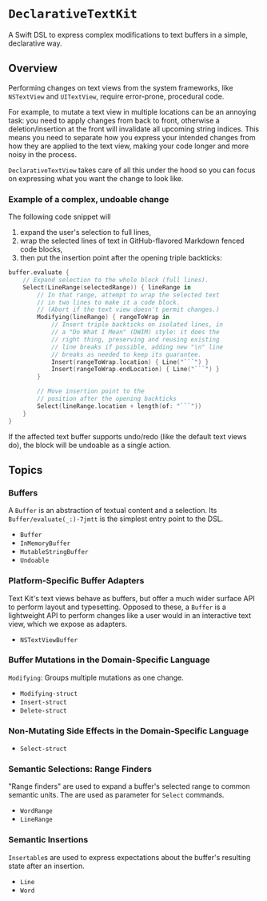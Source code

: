 # ``DeclarativeTextKit``

A Swift DSL to express complex modifications to text buffers in a simple, declarative way.

## Overview

Performing changes on text views from the system frameworks, like `NSTextView` and `UITextView`, require error-prone, procedural code.

For example, to mutate a text view in multiple locations can be an annoying task: you need to apply changes from back to front, otherwise a deletion/insertion at the front will invalidate all upcoming string indices. This means you need to separate how you  express your intended changes from how they are applied to the text view, making your code longer and more noisy in the process.

`DeclarativeTextView` takes care of all this under the hood so you can focus on expressing what you want the change to look like.

### Example of a complex, undoable change

The following code snippet will

1. expand the user's selection to full lines,
2. wrap the selected lines of text in GitHub-flavored Markdown fenced code blocks,
3. then put the insertion point after the opening triple backticks:

```swift
buffer.evaluate {
    // Expand selection to the whole block (full lines).
    Select(LineRange(selectedRange)) { lineRange in
        // In that range, attempt to wrap the selected text
        // in two lines to make it a code block.
        // (Abort if the text view doesn't permit changes.)
        Modifying(lineRange) { rangeToWrap in
            // Insert triple backticks on isolated lines, in
            // a "Do What I Mean" (DWIM) style: it does the
            // right thing, preserving and reusing existing
            // line breaks if possible, adding new "\n" line
            // breaks as needed to keep its guarantee.
            Insert(rangeToWrap.location) { Line("```") }
            Insert(rangeToWrap.endLocation) { Line("```") }
        }

        // Move insertion point to the
        // position after the opening backticks
        Select(lineRange.location + length(of: "```"))
    }
}
```

If the affected text buffer supports undo/redo (like the default text views do), the block will be undoable as a single action.

## Topics

### Buffers

A `Buffer` is an abstraction of textual content and a selection. Its ``Buffer/evaluate(_:)-7jmtt`` is the simplest entry point to the DSL.

- ``Buffer``
- ``InMemoryBuffer``
- ``MutableStringBuffer``
- ``Undoable``

### Platform-Specific Buffer Adapters

Text Kit's text views behave as buffers, but offer a much wider surface API to perform layout and typesetting. Opposed to these, a `Buffer` is a lightweight API to perform changes like a user would in an interactive text view, which we expose as adapters.

- ``NSTextViewBuffer``

### Buffer Mutations in the Domain-Specific Language

`Modifying`: Groups multiple mutations as one change.

- ``Modifying-struct``
- ``Insert-struct``
- ``Delete-struct``

### Non-Mutating Side Effects in the Domain-Specific Language

- ``Select-struct``

### Semantic Selections: Range Finders

"Range finders" are used to expand a buffer's selected range to common semantic units. The are used as parameter for ``Select`` commands. 

- ``WordRange``
- ``LineRange``

### Semantic Insertions

``Insertable``s are used to express expectations about the buffer's resulting state after an insertion.

- ``Line``
- ``Word``
